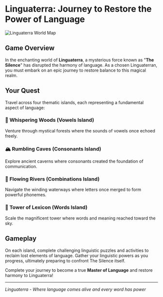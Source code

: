 # **Linguaterra**: Journey to Restore the Power of Language

![Linguaterra World Map](https://github.com/user-attachments/assets/c7985f51-816b-4729-a584-ef1fff395a4d)

## Game Overview

In the enchanting world of **Linguaterra**, a mysterious force known as "**The Silence**" has disrupted the harmony of language. As a chosen Linguaterran, you must embark on an epic journey to restore balance to this magical realm.

## Your Quest

Travel across four thematic islands, each representing a fundamental aspect of language:

### 🌳 **Whispering Woods** (Vowels Island)
Venture through mystical forests where the sounds of vowels once echoed freely.

### 🏔️ **Rumbling Caves** (Consonants Island)
Explore ancient caverns where consonants created the foundation of communication.

### 🌊 **Flowing Rivers** (Combinations Island)
Navigate the winding waterways where letters once merged to form powerful phonemes.

### 🗼 **Tower of Lexicon** (Words Island)
Scale the magnificent tower where words and meaning reached toward the sky.

## Gameplay

On each island, complete challenging linguistic puzzles and activities to reclaim lost elements of language. Gather your linguistic powers as you progress, ultimately preparing to confront The Silence itself.

Complete your journey to become a true **Master of Language** and restore harmony to Linguaterra!

---

*Linguaterra - Where language comes alive and every word has power*
